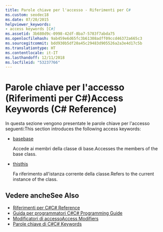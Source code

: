 ```yaml
---
title: Parole chiave per l'accesso - Riferimenti per C#
ms.custom: seodec18
ms.date: 07/20/2015
helpviewer_keywords:
- access keywords [C#]
ms.assetid: 3b680d9c-0998-42df-8ba7-5783f7abda75
ms.openlocfilehash: 9ab459e6d65fc3b61308adff09ccd46372a665c3
ms.sourcegitcommit: bdd930b5df20a45c29483d905526a2a3e4d17c5b
ms.translationtype: HT
ms.contentlocale: it-IT
ms.lasthandoff: 12/11/2018
ms.locfileid: "53237766"
---
```

# <a name="access-keywords-c-reference"></a><span data-ttu-id="95735-102">Parole chiave per l'accesso (Riferimenti per C#)</span><span class="sxs-lookup"><span data-stu-id="95735-102">Access Keywords (C# Reference)</span></span>
<span data-ttu-id="95735-103">In questa sezione vengono presentate le parole chiave per l'accesso seguenti:</span><span class="sxs-lookup"><span data-stu-id="95735-103">This section introduces the following access keywords:</span></span>  
  
-   [<span data-ttu-id="95735-104">base</span><span class="sxs-lookup"><span data-stu-id="95735-104">base</span></span>](../../../csharp/language-reference/keywords/base.md)  
  
     <span data-ttu-id="95735-105">Accede ai membri della classe di base.</span><span class="sxs-lookup"><span data-stu-id="95735-105">Accesses the members of the base class.</span></span>  
  
-   [<span data-ttu-id="95735-106">this</span><span class="sxs-lookup"><span data-stu-id="95735-106">this</span></span>](../../../csharp/language-reference/keywords/this.md)  
  
     <span data-ttu-id="95735-107">Fa riferimento all'istanza corrente della classe.</span><span class="sxs-lookup"><span data-stu-id="95735-107">Refers to the current instance of the class.</span></span>  
  
## <a name="see-also"></a><span data-ttu-id="95735-108">Vedere anche</span><span class="sxs-lookup"><span data-stu-id="95735-108">See Also</span></span>  

- [<span data-ttu-id="95735-109">Riferimenti per C#</span><span class="sxs-lookup"><span data-stu-id="95735-109">C# Reference</span></span>](../../../csharp/language-reference/index.md)  
- [<span data-ttu-id="95735-110">Guida per programmatori C#</span><span class="sxs-lookup"><span data-stu-id="95735-110">C# Programming Guide</span></span>](../../../csharp/programming-guide/index.md)  
- [<span data-ttu-id="95735-111">Modificatori di accesso</span><span class="sxs-lookup"><span data-stu-id="95735-111">Access Modifiers</span></span>](../../../csharp/language-reference/keywords/access-modifiers.md)  
- [<span data-ttu-id="95735-112">Parole chiave di C#</span><span class="sxs-lookup"><span data-stu-id="95735-112">C# Keywords</span></span>](../../../csharp/language-reference/keywords/index.md)
